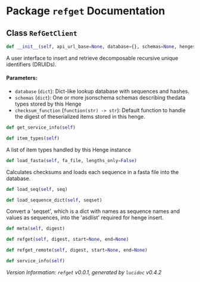<script>
document.addEventListener('DOMContentLoaded', (event) => {
  document.querySelectorAll('h3 code').forEach((block) => {
    hljs.highlightBlock(block);
  });
});
</script>

<style>
h3 .content { 
    padding-left: 22px;
    text-indent: -15px;
 }
h3 .hljs .content {
    padding-left: 20px;
    margin-left: 0px;
    text-indent: -15px;
    martin-bottom: 0px;
}
h4 .content, table .content, p .content, li .content { margin-left: 30px; }
h4 .content { 
    font-style: italic;
    font-size: 1em;
    margin-bottom: 0px;
}

</style>


# Package `refget` Documentation

## <a name="RefGetClient"></a> Class `RefGetClient`
```python
def __init__(self, api_url_base=None, database={}, schemas=None, henges=None, checksum_function=<function md5 at 0x7f9a95a74710>, suppress_connect=True)
```

A user interface to insert and retrieve decomposable recursive unique identifiers (DRUIDs).
#### Parameters:

- `database` (`dict`):  Dict-like lookup database with sequences and hashes.
- `schemas` (`dict`):  One or more jsonschema schemas describing thedata types stored by this Henge
- `checksum_function` (`function(str) -> str`):  Default function to handle the digest of theserialized items stored in this henge.




```python
def get_service_info(self)
```



```python
def item_types(self)
```

A list of item types handled by this Henge instance



```python
def load_fasta(self, fa_file, lengths_only=False)
```

Calculates checksums and loads each sequence in a fasta file into the database.



```python
def load_seq(self, seq)
```



```python
def load_sequence_dict(self, seqset)
```

Convert a 'seqset', which is a dict with names as sequence names and values as sequences, into the 'asdlist' required for henge insert.



```python
def meta(self, digest)
```



```python
def refget(self, digest, start=None, end=None)
```



```python
def refget_remote(self, digest, start=None, end=None)
```



```python
def service_info(self)
```






*Version Information: `refget` v0.0.1, generated by `lucidoc` v0.4.2*